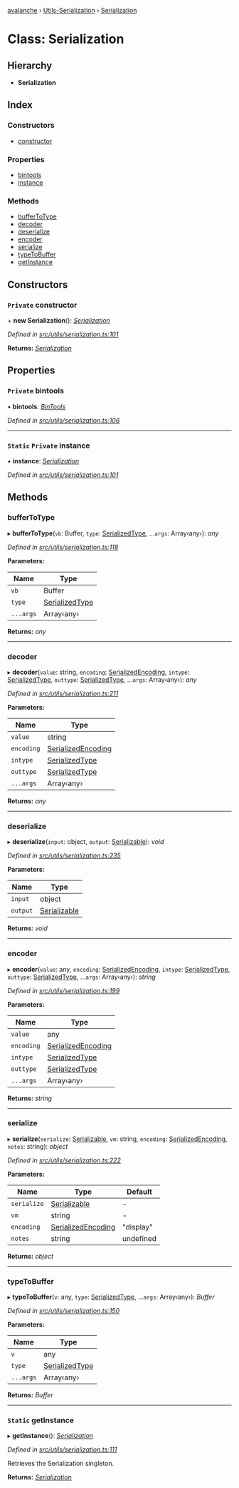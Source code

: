 [avalanche](../README.md) › [Utils-Serialization](../modules/utils_serialization.md) › [Serialization](utils_serialization.serialization.md)

# Class: Serialization

## Hierarchy

* **Serialization**

## Index

### Constructors

* [constructor](utils_serialization.serialization.md#private-constructor)

### Properties

* [bintools](utils_serialization.serialization.md#private-bintools)
* [instance](utils_serialization.serialization.md#static-private-instance)

### Methods

* [bufferToType](utils_serialization.serialization.md#buffertotype)
* [decoder](utils_serialization.serialization.md#decoder)
* [deserialize](utils_serialization.serialization.md#deserialize)
* [encoder](utils_serialization.serialization.md#encoder)
* [serialize](utils_serialization.serialization.md#serialize)
* [typeToBuffer](utils_serialization.serialization.md#typetobuffer)
* [getInstance](utils_serialization.serialization.md#static-getinstance)

## Constructors

### `Private` constructor

\+ **new Serialization**(): *[Serialization](utils_serialization.serialization.md)*

*Defined in [src/utils/serialization.ts:101](https://github.com/ava-labs/avalanchejs/blob/cfff19f/src/utils/serialization.ts#L101)*

**Returns:** *[Serialization](utils_serialization.serialization.md)*

## Properties

### `Private` bintools

• **bintools**: *[BinTools](utils_bintools.bintools.md)*

*Defined in [src/utils/serialization.ts:106](https://github.com/ava-labs/avalanchejs/blob/cfff19f/src/utils/serialization.ts#L106)*

___

### `Static` `Private` instance

▪ **instance**: *[Serialization](utils_serialization.serialization.md)*

*Defined in [src/utils/serialization.ts:101](https://github.com/ava-labs/avalanchejs/blob/cfff19f/src/utils/serialization.ts#L101)*

## Methods

###  bufferToType

▸ **bufferToType**(`vb`: Buffer, `type`: [SerializedType](../modules/utils_serialization.md#serializedtype), ...`args`: Array‹any›): *any*

*Defined in [src/utils/serialization.ts:118](https://github.com/ava-labs/avalanchejs/blob/cfff19f/src/utils/serialization.ts#L118)*

**Parameters:**

Name | Type |
------ | ------ |
`vb` | Buffer |
`type` | [SerializedType](../modules/utils_serialization.md#serializedtype) |
`...args` | Array‹any› |

**Returns:** *any*

___

###  decoder

▸ **decoder**(`value`: string, `encoding`: [SerializedEncoding](../modules/utils_serialization.md#serializedencoding), `intype`: [SerializedType](../modules/utils_serialization.md#serializedtype), `outtype`: [SerializedType](../modules/utils_serialization.md#serializedtype), ...`args`: Array‹any›): *any*

*Defined in [src/utils/serialization.ts:211](https://github.com/ava-labs/avalanchejs/blob/cfff19f/src/utils/serialization.ts#L211)*

**Parameters:**

Name | Type |
------ | ------ |
`value` | string |
`encoding` | [SerializedEncoding](../modules/utils_serialization.md#serializedencoding) |
`intype` | [SerializedType](../modules/utils_serialization.md#serializedtype) |
`outtype` | [SerializedType](../modules/utils_serialization.md#serializedtype) |
`...args` | Array‹any› |

**Returns:** *any*

___

###  deserialize

▸ **deserialize**(`input`: object, `output`: [Serializable](utils_serialization.serializable.md)): *void*

*Defined in [src/utils/serialization.ts:235](https://github.com/ava-labs/avalanchejs/blob/cfff19f/src/utils/serialization.ts#L235)*

**Parameters:**

Name | Type |
------ | ------ |
`input` | object |
`output` | [Serializable](utils_serialization.serializable.md) |

**Returns:** *void*

___

###  encoder

▸ **encoder**(`value`: any, `encoding`: [SerializedEncoding](../modules/utils_serialization.md#serializedencoding), `intype`: [SerializedType](../modules/utils_serialization.md#serializedtype), `outtype`: [SerializedType](../modules/utils_serialization.md#serializedtype), ...`args`: Array‹any›): *string*

*Defined in [src/utils/serialization.ts:199](https://github.com/ava-labs/avalanchejs/blob/cfff19f/src/utils/serialization.ts#L199)*

**Parameters:**

Name | Type |
------ | ------ |
`value` | any |
`encoding` | [SerializedEncoding](../modules/utils_serialization.md#serializedencoding) |
`intype` | [SerializedType](../modules/utils_serialization.md#serializedtype) |
`outtype` | [SerializedType](../modules/utils_serialization.md#serializedtype) |
`...args` | Array‹any› |

**Returns:** *string*

___

###  serialize

▸ **serialize**(`serialize`: [Serializable](utils_serialization.serializable.md), `vm`: string, `encoding`: [SerializedEncoding](../modules/utils_serialization.md#serializedencoding), `notes`: string): *object*

*Defined in [src/utils/serialization.ts:222](https://github.com/ava-labs/avalanchejs/blob/cfff19f/src/utils/serialization.ts#L222)*

**Parameters:**

Name | Type | Default |
------ | ------ | ------ |
`serialize` | [Serializable](utils_serialization.serializable.md) | - |
`vm` | string | - |
`encoding` | [SerializedEncoding](../modules/utils_serialization.md#serializedencoding) | "display" |
`notes` | string | undefined |

**Returns:** *object*

___

###  typeToBuffer

▸ **typeToBuffer**(`v`: any, `type`: [SerializedType](../modules/utils_serialization.md#serializedtype), ...`args`: Array‹any›): *Buffer*

*Defined in [src/utils/serialization.ts:150](https://github.com/ava-labs/avalanchejs/blob/cfff19f/src/utils/serialization.ts#L150)*

**Parameters:**

Name | Type |
------ | ------ |
`v` | any |
`type` | [SerializedType](../modules/utils_serialization.md#serializedtype) |
`...args` | Array‹any› |

**Returns:** *Buffer*

___

### `Static` getInstance

▸ **getInstance**(): *[Serialization](utils_serialization.serialization.md)*

*Defined in [src/utils/serialization.ts:111](https://github.com/ava-labs/avalanchejs/blob/cfff19f/src/utils/serialization.ts#L111)*

Retrieves the Serialization singleton.

**Returns:** *[Serialization](utils_serialization.serialization.md)*
